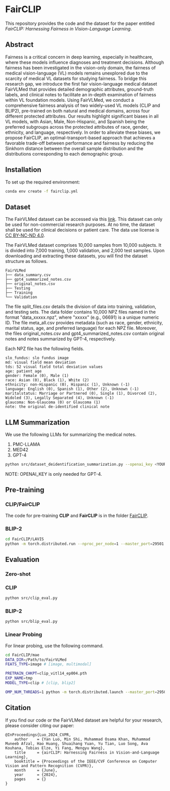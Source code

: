 
# FairCLIP

This repository provides the code and the dataset for the paper entitled *FairCLIP: Harnessing Fairness in Vision-Language Learning*. 

## Abstract

Fairness is a critical concern in deep learning, especially in healthcare, where these models influence diagnoses and treatment decisions. Although fairness has been investigated in the vision-only domain, the fairness of medical vision-language (VL) models remains unexplored due to the scarcity of medical VL datasets for studying fairness. To bridge this research gap, we introduce the first fair vision-language medical dataset FairVLMed that provides detailed demographic attributes, ground-truth labels, and clinical notes to facilitate an in-depth examination of fairness within VL foundation models. Using FairVLMed, we conduct a comprehensive fairness analysis of two widely-used VL models (CLIP and BLIP2), pre-trained on both natural and medical domains, across four different protected attributes. Our results highlight significant biases in all VL models, with Asian, Male, Non-Hispanic, and Spanish being the preferred subgroups across the protected attributes of race, gender, ethnicity, and language, respectively. In order to alleviate these biases, we propose FairCLIP, an optimal-transport-based approach that achieves a favorable trade-off between performance and fairness by reducing the Sinkhorn distance between the overall sample distribution and the distributions corresponding to each demographic group.


## Installation

To set up the required environment:

```bash
conda env create -f fairclip.yml
```

## Dataset

The FairVLMed dataset can be accessed via this [link](https://drive.google.com/drive/folders/1bkeifigwOAfnsLvup9mJOSNeA3WsvA2l?usp=sharing). This dataset can only be used for non-commercial research purposes. At no time, the dataset shall be used for clinical decisions or patient care. The data use license is [CC BY-NC-ND 4.0](https://creativecommons.org/licenses/by-nc-nd/4.0/).

The FairVLMed dataset comprises 10,000 samples from 10,000 subjects. It is divided into 7,000 training, 1,000 validation, and 2,000 test samples. Upon downloading and extracting these datasets, you will find the dataset structure as follows.

```
FairVLMed
├── data_summary.csv
├── gpt4_summarized_notes.csv
├── original_notes.csv
├── Testing
├── Training
└── Validation
```
The file split_files.csv details the division of data into training, validation, and testing sets. The data folder contains 10,000 NPZ files named in the format "data_xxxxx.npz", where "xxxxx" (e.g., 06691) is a unique numeric ID. The file meta_all.csv provides metadata (such as race, gender, ethnicity, marital status, age, and preferred language) for each NPZ file. Moreover, the files original_notes.csv and gpt4_summarized_notes.csv contain original notes and notes summarized by GPT-4, respectively.

Each NPZ file has the following fields.
```
slo_fundus: slo fundus image
md: visual field mean deviation
tds: 52 visual field total deviation values
age: patient age
gender: Female (0), Male (1)
race: Asian (0), Black (1), White (2)
ethnicity: non-Hispanic (0), Hispanic (1), Unknown (-1)
language: English (0), Spanish (1), Other (2), Unknown (-1)
maritalstatus: Marriage or Partnered (0), Single (1), Divorced (2), Widoled (3), Legally Separated (4), Unknown (-1)
glaucoma: Non-Glaucoma (0) or Glaucoma (1)
note: the original de-identified clinical note
```

## LLM Summarization
We use the following LLMs for summarizing the medical notes.
1. PMC-LLAMA
2. MED42
3. GPT-4

```bash
python src/dataset_deidentification_summarization.py --openai_key <YOUR_OPENAI_KEY> --models gpt-4
```

NOTE: OPENAI_KEY is only needed for GPT-4.

## Pre-training

<!-- ### MAE

```bash
OMP_NUM_THREADS=1 python -m torch.distributed.launch --master_port=29501 --nproc_per_node=8 main_pretrain.py --batch_size 64 --model mae_vit_large_patch16 --norm_pix_loss --mask_ratio 0.75 --epochs 800 --warmup_epochs 40 --blr 1.5e-4 --weight_decay 0.05 --data_path ${DATA_DIR} --output_dir $EXP_NAME --log_dir $EXP_NAME > ${EXP_NAME}.out
``` -->

### CLIP/FairCLIP
The code for pre-training **CLIP** and **FairCLIP** is in the folder [FairCLIP](./FairCLIP).

### BLIP-2
```bash
cd FairCLIP/LAVIS
python -m torch.distributed.run --nproc_per_node=1 --master_port=29501 train.py --cfg-path FairCLIP/LAVIS/lavis/projects/blip2/train/pretrain_stage1.yaml
```

## Evaluation

### Zero-shot

### CLIP

```bash
python src/clip_eval.py
```

### BLIP-2

```bash
python src/blip_eval.py
```

### Linear Probing
For linear probing, use the following command. 

```bash
cd FairCLIP/mae
DATA_DIR=/Path/to/FairVLMed
FEATS_TYPE=image # [image, multimodal]

PRETRAIN_CHKPT=clip_vitl14_ep004.pth
EXP_NAME=tmp
MODEL_TYPE=clip # [clip, blip2]

OMP_NUM_THREADS=1 python -m torch.distributed.launch --master_port=29501 --nproc_per_node=1 main_linprobe.py --model_type ${MODEL_TYPE} --vl_feats_type ${FEATS_TYPE} --cfg-path FairCLIP/LAVIS/lavis/projects/blip2/train/pretrain_stage1.yaml --vision_encoder_weights clip --summary_type original --batch_size 512 --model vit_large_patch16 --cls_token --finetune ${PRETRAIN_CHKPT} --epochs 1000 --blr 0.1 --weight_decay 0.0 --data_path ${DATA_DIR} --output_dir $EXP_NAME --log_dir $EXP_NAME --nb_classes 2 > ${EXP_NAME}.out
```

## Citation

If you find our code or the FairVLMed dataset are helpful for your research, please consider citing our paper:

```
@InProceedings{Luo_2024_CVPR,
    author    = {Yan Luo, Min Shi, Muhammad Osama Khan, Muhammad Muneeb Afzal, Hao Huang, Shuaihang Yuan, Yu Tian, Luo Song, Ava Kouhana, Tobias Elze, Yi Fang, Mengyu Wang},
    title     = {airCLIP: Harnessing Fairness in Vision-and-Language Learning},
    booktitle = {Proceedings of the IEEE/CVF Conference on Computer Vision and Pattern Recognition (CVPR)},
    month     = {June},
    year      = {2024},
    pages     = {}
}

```

<!-- 
## Pre-trained Models

Download links for our pre-trained models can be found [here](LINK_TO_PRETRAINED_MODELS).

## Citation

If you find our work useful, please consider citing:

## License

This project is licensed under the terms of the [TBD License](LICENSE).

## Contact

For any queries, please feel free to open a GitHub issue.
-->